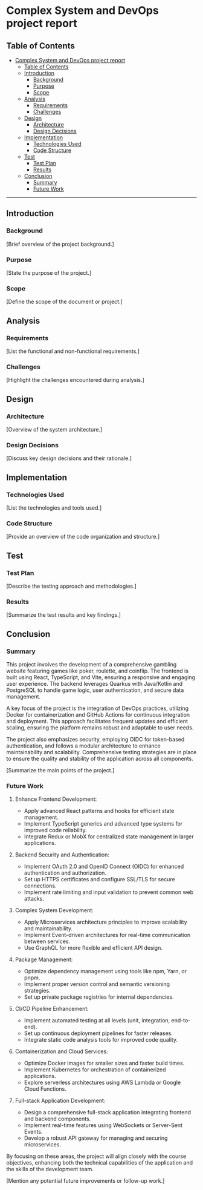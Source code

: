 # Complex System and DevOps project report

## Table of Contents

- [Complex System and DevOps project report](#complex-system-and-devops-project-report)
  - [Table of Contents](#table-of-contents)
  - [Introduction](#introduction)
    - [Background](#background)
    - [Purpose](#purpose)
    - [Scope](#scope)
  - [Analysis](#analysis)
    - [Requirements](#requirements)
    - [Challenges](#challenges)
  - [Design](#design)
    - [Architecture](#architecture)
    - [Design Decisions](#design-decisions)
  - [Implementation](#implementation)
    - [Technologies Used](#technologies-used)
    - [Code Structure](#code-structure)
  - [Test](#test)
    - [Test Plan](#test-plan)
    - [Results](#results)
  - [Conclusion](#conclusion)
    - [Summary](#summary)
    - [Future Work](#future-work)

---

## Introduction

### Background
[Brief overview of the project background.]

### Purpose
[State the purpose of the project.]

### Scope
[Define the scope of the document or project.]

## Analysis

### Requirements
[List the functional and non-functional requirements.]

### Challenges
[Highlight the challenges encountered during analysis.]

## Design

### Architecture
[Overview of the system architecture.]

### Design Decisions
[Discuss key design decisions and their rationale.]

## Implementation

### Technologies Used
[List the technologies and tools used.]

### Code Structure
[Provide an overview of the code organization and structure.]

## Test

### Test Plan
[Describe the testing approach and methodologies.]

### Results
[Summarize the test results and key findings.]

## Conclusion

### Summary
This project involves the development of a comprehensive gambling website featuring games like poker, roulette, and coinflip. The frontend is built using React, TypeScript, and Vite, ensuring a responsive and engaging user experience. The backend leverages Quarkus with Java/Kotlin and PostgreSQL to handle game logic, user authentication, and secure data management.

A key focus of the project is the integration of DevOps practices, utilizing Docker for containerization and GitHub Actions for continuous integration and deployment. This approach facilitates frequent updates and efficient scaling, ensuring the platform remains robust and adaptable to user needs.

The project also emphasizes security, employing OIDC for token-based authentication, and follows a modular architecture to enhance maintainability and scalability. Comprehensive testing strategies are in place to ensure the quality and stability of the application across all components.

[Summarize the main points of the project.]

### Future Work
1. Enhance Frontend Development:
    - Apply advanced React patterns and hooks for efficient state management.
    - Implement TypeScript generics and advanced type systems for improved code reliability.
    - Integrate Redux or MobX for centralized state management in larger applications.

2. Backend Security and Authentication:
    - Implement OAuth 2.0 and OpenID Connect (OIDC) for enhanced authentication and authorization.
    - Set up HTTPS certificates and configure SSL/TLS for secure connections.
    - Implement rate limiting and input validation to prevent common web attacks.

3. Complex System Development:
    - Apply Microservices architecture principles to improve scalability and maintainability.
    - Implement Event-driven architectures for real-time communication between services.
    - Use GraphQL for more flexible and efficient API design.

4. Package Management:
    - Optimize dependency management using tools like npm, Yarn, or pnpm.
    - Implement proper version control and semantic versioning strategies.
    - Set up private package registries for internal dependencies.

5. CI/CD Pipeline Enhancement:
    - Implement automated testing at all levels (unit, integration, end-to-end).
    - Set up continuous deployment pipelines for faster releases.
    - Integrate static code analysis tools for improved code quality.

6. Containerization and Cloud Services:
    - Optimize Docker images for smaller sizes and faster build times.
    - Implement Kubernetes for orchestration of containerized applications.
    - Explore serverless architectures using AWS Lambda or Google Cloud Functions.

7. Full-stack Application Development:
    - Design a comprehensive full-stack application integrating frontend and backend components.
    - Implement real-time features using WebSockets or Server-Sent Events.
    - Develop a robust API gateway for managing and securing microservices.

By focusing on these areas, the project will align closely with the course objectives, enhancing both the technical capabilities of the application and the skills of the development team.

[Mention any potential future improvements or follow-up work.]
